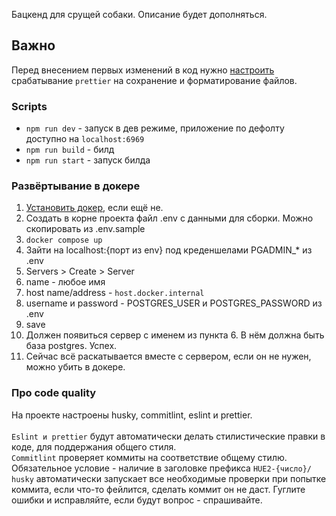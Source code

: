 Бацкенд для срущей собаки. Описание будет дополняться.

## Важно
Перед внесением первых изменений в код нужно [настроить](https://www.jetbrains.com/help/webstorm/prettier.html#ws_prettier_run_automatically_in_new_projects) срабатывание `prettier` на сохранение и форматирование файлов.

### Scripts
- `npm run dev` - запуск в дев режиме, приложение по дефолту доступно на `localhost:6969`
- `npm run build` - билд
- `npm run start` - запуск билда

### Развёртывание в докере
 1. [Установить докер](https://docs.docker.com/desktop/install/windows-install/), если ещё не.
 2. Создать в корне проекта файл .env с данными для сборки. Можно скопировать из .env.sample
 3. `docker compose up`
 4. Зайти на localhost:{порт из env} под креденшелами PGADMIN_* из .env
 5. Servers > Create > Server
 6. name - любое имя
 7. host name/address - `host.docker.internal`
 8. username и password - POSTGRES_USER и POSTGRES_PASSWORD из .env
 9. save
 10. Должен появиться сервер с именем из пункта 6. В нём должна быть база postgres. Успех.
 11. Сейчас всё раскатывается вместе с сервером, если он не нужен, можно убить в докере.

### Про code quality
На проекте настроены husky, commitlint, eslint и prettier.\
\
`Eslint и prettier` будут автоматически делать стилистические правки в коде, для поддержания общего стиля.\
`Commitlint` проверяет коммиты на соответствие общему стилю. Обязательное условие - наличие в заголовке префикса `HUE2-{число}/`
\
`husky` автоматически запускает все необходимые проверки при попытке коммита, если что-то фейлится, сделать коммит он не даст.
Гуглите ошибки и исправляйте, если будут вопрос - спрашивайте.